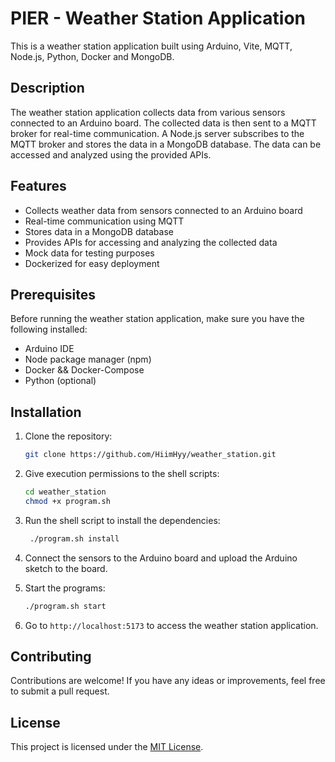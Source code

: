 # PIER - Weather Station Application

This is a weather station application built using Arduino, Vite, MQTT, Node.js, Python, Docker and MongoDB.

## Description

The weather station application collects data from various sensors connected to an Arduino board. The collected data is then sent to a MQTT broker for real-time communication. A Node.js server subscribes to the MQTT broker and stores the data in a MongoDB database. The data can be accessed and analyzed using the provided APIs.

## Features

- Collects weather data from sensors connected to an Arduino board
- Real-time communication using MQTT
- Stores data in a MongoDB database
- Provides APIs for accessing and analyzing the collected data
- Mock data for testing purposes
- Dockerized for easy deployment

## Prerequisites

Before running the weather station application, make sure you have the following installed:

- Arduino IDE
- Node package manager (npm)
- Docker && Docker-Compose
- Python (optional)

## Installation

1. Clone the repository:

   ```bash
   git clone https://github.com/HiimHyy/weather_station.git
   ```

2. Give execution permissions to the shell scripts:

   ```bash
   cd weather_station
   chmod +x program.sh
   ```

3. Run the shell script to install the dependencies:

   ```bash
    ./program.sh install
   ```

4. Connect the sensors to the Arduino board and upload the Arduino sketch to the board.
5. Start the programs:

   ```bash
   ./program.sh start
   ```

6. Go to `http://localhost:5173` to access the weather station application.

## Contributing

Contributions are welcome! If you have any ideas or improvements, feel free to submit a pull request.

## License

This project is licensed under the [MIT License](LICENSE).
